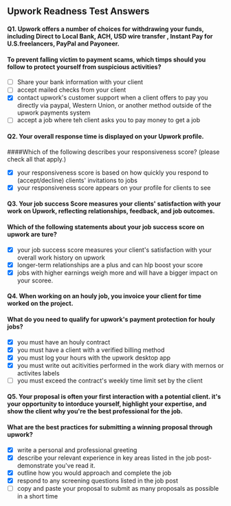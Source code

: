 ## Upwork Readness Test Answers

#### Q1. Upwork offers a number of choices for withdrawing your funds, including Direct to Local Bank, ACH, USD wire transfer , Instant Pay for U.S.freelancers, PayPal and Payoneer.
#### To prevent falling victim to payment scams, which timps should you follow to protect yourself from suspicious activities?

- [ ] Share your bank information with your client
- [ ] accept mailed checks from your client
- [x] contact upwork's customer support when a client offers to pay you directly via paypal, Western Union, or another method outside of the upwork payments system
- [ ] accept a job where teh client asks you to pay money to get a job

#### Q2. Your overall response time is displayed on your Upwork profile.
####Which of the following describes your responsiveness score? (please check all that apply.)

- [x] your responsiveness score is based on how quickly you respond to (accept/decline) clients' invitations to jobs
- [x] your responsiveness score appears on your profile for clients to see

#### Q3. Your job success Score measures your clients' satisfaction with your work on Upwork, reflecting relationships, feedback, and job outcomes.
#### Which of the following statements about your job success score on upwork are ture?

- [x] your job success score measures your client's satisfaction with your overall work history on upwork
- [x] longer-term relationships are a plus and can hlp boost your score
- [x] jobs with higher earnings weigh more and will have a bigger impact on your scoree.

#### Q4. When working on an houly job, you invoice your client for time worked on the project.
#### What do you need to qualify for upwork's payment protection for houly jobs?

- [x] you must have an houly contract
- [x] you must have a client with a verified billing method
- [x] you must log your hours with the upwork desktop app
- [x] you must write out acitivities performed in the work diary with mernos or activites labels
- [ ] you must exceed the contract's weekly time limit set by the client

#### Q5. Your proposal is often your first interaction with a potential client. it's your opportunity to intorduce yourself, highlight your expertise, and show the client why you're the best professional for the job.
#### What are the best practices for submitting a winning proposal through upwork?

- [x] write a personal and professional greeting
- [x] describe your relevant experience in key areas listed in the job post-demonstrate you've read it.
- [x] outline how you would approach and complete the job
- [x] respond to any screening questions listed in the job post
- [ ] copy and paste your proposal to submit as many proposals as possible in a short time